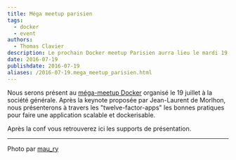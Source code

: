 ```yaml
---
title: Méga meetup parisien
tags:
  - docker
  - event
authors:
  - Thomas Clavier
description: Le prochain Docker meetup Parisien aurra lieu le mardi 19 juillet.
date: 2016-07-19
publishdate: 2016-07-19
aliases: /2016-07-19.mega_meetup_parisien.html
---
```


Nous serons présent au [méga-meetup Docker](http://www.meetup.com/fr-FR/Docker-Paris/events/232467995/) organisé le 19 juillet à la société générale. 
Après la keynote proposée par Jean-Laurent de Morlhon, nous présenterons à travers les "twelve-factor-apps" les bonnes pratiques pour faire une application scalable et dockerisable. 

Après la conf vous retrouverez ici les supports de présentation.

---
Photo par [mau_ry](https://www.flickr.com/photos/mau_igaly/3285533522)
